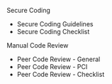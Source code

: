 Secure Coding
* Secure Coding Guidelines
* Secure Coding Checklist

Manual Code Review
* Peer Code Review - General
* Peer Code Review - PCI
* Peer Code Review - Checklist
